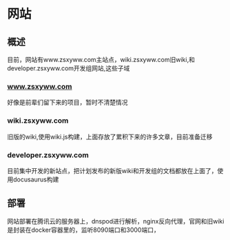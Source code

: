 # 网站
## 概述
目前，网站有www.zsxyww.com主站点，wiki.zsxyww.com旧wiki,和developer.zsxyww.com开发组网站,这些子域
### www.zsxyww.com
好像是前辈们留下来的项目，暂时不清楚情况
### wiki.zsxyww.com
旧版的wiki,使用wiki.js构建，上面存放了累积下来的许多文章，目前准备迁移
### developer.zsxyww.com
目前集中开发的新站点，把计划发布的新版wiki和开发组的文档都放在上面了，使用docusaurus构建
## 部署
网站部署在腾讯云的服务器上，dnspod进行解析，nginx反向代理，官网和旧wiki是封装在docker容器里的，监听8090端口和3000端口，
